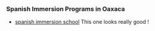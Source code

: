 
### Spanish Immersion Programs in Oaxaca

- [spanish immersion school](https://spanishschoolinmexico.com/accommodation.html)  This one looks really good !
